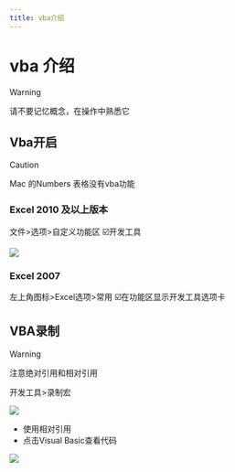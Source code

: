 ```yaml
---
title: vba介绍
---
```


# vba 介绍

> [!warning]
>
> 请不要记忆概念，在操作中熟悉它

## Vba开启

> [!caution]
>
> Mac 的Numbers 表格没有vba功能

### Excel 2010 及以上版本

文件>选项>自定义功能区 ☑️开发工具

![](https://file.iglooblog.top/adobe/%E6%88%AA%E5%B1%8F2024-02-28%2021.54.19.png)

### Excel 2007

左上角图标>Excel选项>常用 ☑️在功能区显示开发工具选项卡

## VBA录制

> [!warning]
>
> 注意绝对引用和相对引用

开发工具>录制宏

![](https://file.iglooblog.top/adobe/%E6%88%AA%E5%B1%8F2024-02-28%2022.05.29.png)

- 使用相对引用
- 点击Visual Basic查看代码

![](https://file.iglooblog.top/adobe/%E6%88%AA%E5%B1%8F2024-02-28%2022.25.39.png)
